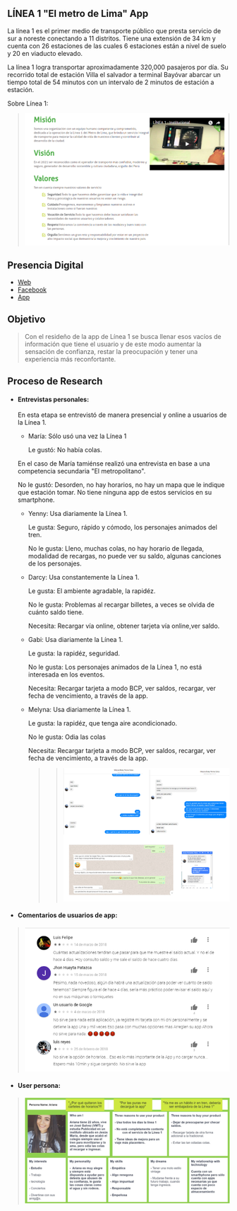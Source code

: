 ## LÍNEA 1 "El metro de Lima" App
La línea 1 es el primer medio de transporte público que presta servicio de sur a noreste conectando a 11 distritos. Tiene una extensión de 34 km y cuenta con 26 estaciones de las cuales 6 estaciones están a nivel de suelo y 20 en viaducto elevado.

La línea 1 logra transportar aproximadamente 320,000 pasajeros por día. Su recorrido total de estación Villa el salvador a terminal Bayóvar abarcar un tiempo total de 54 minutos con un intervalo de 2 minutos de estación a estación.

Sobre Línea 1:
>![sobre](assets/images/misionlinea.png)


## Presencia Digital
* [Web](http://www.lineauno.pe/)
* [Facebook](https://www.facebook.com/Lineauno.pe/)
* [App](https://play.google.com/store/apps/details?id=com.baellaconsulting.linea1&hl=es_419)

## Objetivo

> Con el resideño de la app de Línea 1 se busca llenar esos vacíos de información que tiene el usuario y de este modo aumentar la sensación de confianza, restar la preocupación y tener una experiencia más reconfortante.

## Proceso de Research
* #### Entrevistas personales:
  En esta etapa se entrevistó de manera presencial y online a usuarios de la Línea 1.

    * María:
      Sólo usó una vez la Línea 1

      Le gustó: No había colas.

    En el caso de María tamiénse realizó una entrevista en base a una competencia secundaria "El metropolitano".

    No le gustó: Desorden, no hay horarios, no hay un mapa que le indique que estación tomar. No tiene ninguna app de estos servicios en su smartphone.

    * Yenny: Usa diariamente la Línea 1.

        Le gusta: Seguro, rápido y cómodo, los personajes animados del tren.

        No le gusta: Lleno, muchas colas, no hay horario de llegada, modalidad de recargas, no puede ver su saldo, algunas canciones de los personajes.

    * Darcy: Usa constantemente la Línea 1.

        Le gusta: El ambiente agradable, la rapidéz.

        No le gusta: Problemas al recargar billetes, a veces se olvida de cuánto saldo tiene.

        Necesita: Recargar vía online, obtener tarjeta vía online,ver saldo.

    * Gabi: Usa diariamente la Línea 1.

        Le gusta: la rapidéz, seguridad.

        No le gusta: Los personajes animados de la Línea 1, no está interesada en los eventos.

        Necesita: Recargar tarjeta a modo BCP, ver saldos, recargar, ver fecha de vencimiento, a través de la app.

    * Melyna: Usa diariamente la Línea 1.

        Le gusta: la rapidéz, que tenga aire acondicionado.

        No le gusta: Odia las colas

        Necesita: Recargar tarjeta a modo BCP, ver saldos, recargar, ver fecha de vencimiento, a través de la app.

        >>![adri](assets/images/entrevistasonline.jpg)

* #### Comentarios de usuarios de app:
>![adri](assets/images/comentarios.png)

* #### User persona:
>![adri](assets/images/Untitled.jpg)
